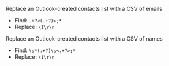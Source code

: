 Replace an Outlook-created contacts list with a CSV of emails
- Find: ```.+?<(.+?)>;*```
- Replace: ```\1\r\n```


Replace an Outlook-created contacts list with a CSV of names
- Find: ```\s*(.+?)\s<.+?>;*```
- Replace: ```\1\r\n```
